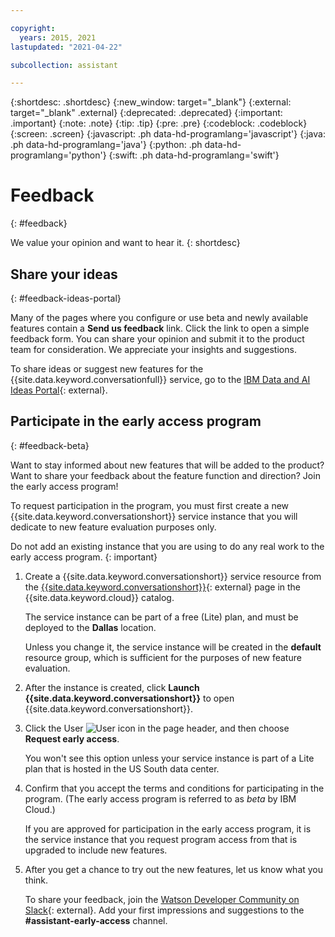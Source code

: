 ```yaml
---

copyright:
  years: 2015, 2021
lastupdated: "2021-04-22"

subcollection: assistant

---
```


{:shortdesc: .shortdesc}
{:new_window: target="_blank"}
{:external: target="_blank" .external}
{:deprecated: .deprecated}
{:important: .important}
{:note: .note}
{:tip: .tip}
{:pre: .pre}
{:codeblock: .codeblock}
{:screen: .screen}
{:javascript: .ph data-hd-programlang='javascript'}
{:java: .ph data-hd-programlang='java'}
{:python: .ph data-hd-programlang='python'}
{:swift: .ph data-hd-programlang='swift'}

# Feedback
{: #feedback}

We value your opinion and want to hear it.
{: shortdesc}

## Share your ideas
{: #feedback-ideas-portal}

Many of the pages where you configure or use beta and newly available features contain a **Send us feedback** link. Click the link to open a simple feedback form. You can share your opinion and submit it to the product team for consideration. We appreciate your insights and suggestions.

To share ideas or suggest new features for the {{site.data.keyword.conversationfull}} service, go to the [IBM Data and AI Ideas Portal](https://ibm-data-and-ai.ideas.aha.io/?project=ASSISTANT){: external}.

<!--## Did the documentation help?
{: #feedback-doc}

To provide feedback about the documentation, click the **FEEDBACK** button that is displayed along the edge of the page you are reading and want to comment about.

  **Note**: The **FEEDBACK** button is not available when you access the documentation site from mobile devices.

Rate and comment about whether the topic is helpful by clicking **Yes** or **No** at the end of the topic.-->

## Participate in the early access program
{: #feedback-beta}

Want to stay informed about new features that will be added to the product? Want to share your feedback about the feature function and direction? Join the early access program!

To request participation in the program, you must first create a new {{site.data.keyword.conversationshort}} service instance that you will dedicate to new feature evaluation purposes only. 

Do not add an existing instance that you are using to do any real work to the early access program.
{: important}

1.  Create a {{site.data.keyword.conversationshort}} service resource from the [{{site.data.keyword.conversationshort}}](https://{DomainName}/catalog/services/watson-assistant){: external} page in the {{site.data.keyword.cloud}} catalog.

    The service instance can be part of a free (Lite) plan, and must be deployed to the **Dallas** location.

    Unless you change it, the service instance will be created in the **default** resource group, which is sufficient for the purposes of new feature evaluation.

1.  After the instance is created, click **Launch {{site.data.keyword.conversationshort}}** to open {{site.data.keyword.conversationshort}}.
1.  Click the User ![User](images/user-icon2.png) icon in the page header, and then choose **Request early access**.

    You won't see this option unless your service instance is part of a Lite plan that is hosted in the US South data center.
1.  Confirm that you accept the terms and conditions for participating in the program. (The early access program is referred to as *beta* by IBM Cloud.)

    If you are approved for participation in the early access program, it is the service instance that you request program access from that is upgraded to include new features.

1.  After you get a chance to try out the new features, let us know what you think.

    To share your feedback, join the [Watson Developer Community on Slack](http://wdc-slack-inviter.mybluemix.net/){: external}. Add your first impressions and suggestions to the **#assistant-early-access** channel.
